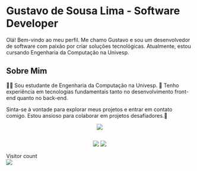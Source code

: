# Gustavo de Sousa Lima - Software Developer

Olá! Bem-vindo ao meu perfil. Me chamo Gustavo e sou um desenvolvedor de software com paixão por criar soluções tecnológicas. Atualmente, estou cursando Engenharia da Computação na Univesp.

## Sobre Mim
👨‍🎓 Sou estudante de Engenharia da Computação na Univesp.
🚀 Tenho experiência em tecnologias fundamentais tanto no desenvolvimento front-end quanto no back-end.

Sinta-se à vontade para explorar meus projetos e entrar em contato comigo. Estou ansioso para colaborar em projetos desafiadores.👋

<p align="center">
  <a href="https://skillicons.dev">
    <img src="https://skillicons.dev/icons?i=html,css,js,git,mysql,postgres,firebase,nodejs,react,ts,py,aws,docker" />
  </a>
</p>
  
  ##
 
<div align="center"> 
  <a href = "mailto:gustavdesousalima@gmail.com"><img src="https://img.shields.io/badge/-Gmail-%23333?style=for-the-badge&logo=gmail&logoColor=white" target="_blank"></a>
  <a href="https://www.linkedin.com/in/Gustavo-Developer" target="_blank"><img src="https://img.shields.io/badge/-LinkedIn-%230077B5?style=for-the-badge&logo=linkedin&logoColor=white" target="_blank"></a> 
  
</div>

<p > 
  Visitor count<br>
  <img src="https://profile-counter.glitch.me/gustavodesousalima/count.svg" />
</p>

